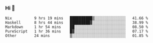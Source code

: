 ### Hi 👋

<!--START_SECTION:waka-->

```text
Nix          9 hrs 19 mins   ██████████▒░░░░░░░░░░░░░░   41.66 %
Haskell      8 hrs 44 mins   █████████▓░░░░░░░░░░░░░░░   38.99 %
Markdown     1 hr 54 mins    ██░░░░░░░░░░░░░░░░░░░░░░░   08.50 %
PureScript   1 hr 36 mins    █▓░░░░░░░░░░░░░░░░░░░░░░░   07.17 %
Other        24 mins         ▒░░░░░░░░░░░░░░░░░░░░░░░░   01.85 %
```

<!--END_SECTION:waka-->
